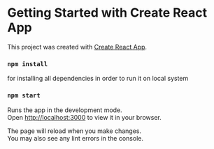 # Getting Started with Create React App

This project was created with [Create React App](https://github.com/facebook/create-react-app).

### `npm install`
for installing all dependencies in order to run it on local system

### `npm start`

Runs the app in the development mode.\
Open [http://localhost:3000](http://localhost:3000) to view it in your browser.

The page will reload when you make changes.\
You may also see any lint errors in the console.
